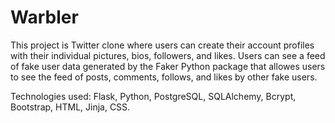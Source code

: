 # Warbler

This project is Twitter clone where users can create their account profiles with their individual pictures, bios, followers, and likes. Users can see a feed of fake user data generated by the Faker Python package that allowes users to see the feed of posts, comments, follows, and likes by other fake users. 

Technologies used: Flask, Python, PostgreSQL, SQLAlchemy, Bcrypt, Bootstrap, HTML, Jinja, CSS.
